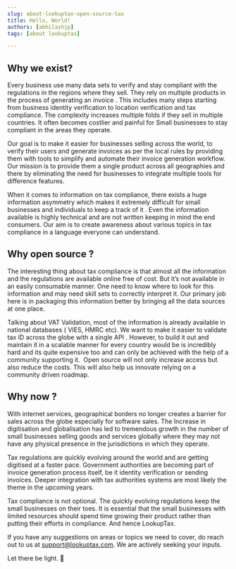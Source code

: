 ```yaml
---
slug: about-lookuptax-open-source-tax
title: Hello, World!
authors: [abhilashjp]
tags: [about lookuptax]

---
```

## Why we exist? 
Every business use many data sets to verify and stay compliant with the regulations in the regions where they sell. They rely on multiple products in the process of generating an invoice . This includes many steps starting from business identity verification to location verification and tax compliance. The complexity increases multiple folds if they sell in multiple countries. It often becomes costlier and painful for Small businesses to stay compliant in the areas they operate.

Our goal is to make it easier for businesses selling across the world, to verify their users and generate invoices as per the local rules by providing them with tools to simplify and automate their invoice generation workflow.  Our mission is to provide them a single product across all geographies and there by eliminating the need for businesses to integrate multiple tools for difference features.

When it comes to information on tax compliance, there exists a huge information asymmetry which makes it extremely difficult for small businesses and individuals to keep a track of it . Even the information available is highly technical and are not written keeping in mind the end consumers. Our aim is to create awareness about various topics in tax compliance in a language everyone can understand.  

## Why open source ?
The interesting thing about tax compliance is that almost all the information and the regulations are available online free of cost. But it’s not available in an easily consumable manner.  One need to know where to look for this information and may need skill sets to correctly interpret it. Our primary job here is in packaging this information better by bringing all the data sources at one place. 

Talking about VAT Validation, most of the information is already available in national databases ( VIES, HMRC etc). We want to make it easier to validate tax ID across the globe with a single API . However, to build it out and maintain it in a scalable manner for every country would be is incredibly hard and its quite expensive too and can only be achieved with the help of a community supporting it. 
Open source will not only increase access but also reduce the costs. This will also help us innovate relying on a community driven roadmap. 
 

## Why now ?
With internet services,  geographical borders no longer creates a barrier for sales across the globe especially for software sales. The Increase in digitisation and globalisation has led to tremendous growth in the number of small businesses selling goods and services globally where they may not have any physical presence in the jurisdictions in which they operate.  

Tax regulations are quickly evolving around the world and are getting digitised at a faster pace. Government authorities are becoming part of invoice generation process itself, be it identity verification or sending invoices. Deeper integration with tax authorities systems are most likely the theme in the upcoming years. 

Tax compliance is not optional. The quickly evolving regulations keep the small businesses on their toes. It is essential that the small businesses with limited resources should spend time growing their product rather than putting their efforts in compliance. And hence LookupTax.


If you have any suggestions on areas or topics we need to cover, do reach out to us at support@lookuptax.com. We are actively seeking your inputs.


Let there be light. 🖖
